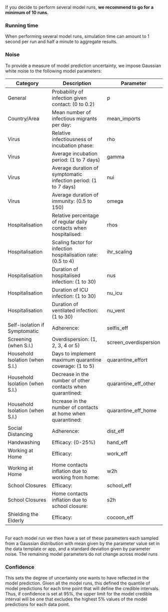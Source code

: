 If you decide to perform several model runs, **we recommend to go for a minimum of 10 runs.**


### Running time

When performing several model runs, simulation time can amount to 1 second per run and half a minute to aggregate results.


### Noise

To provide a measure of model prediction uncertainty, we impose Gaussian white noise to the following model parameters:

| Category                        	| Description                                                      	| Parameter             	|
|---------------------------------	|------------------------------------------------------------------	|-----------------------	|
| General                         	| Probability of infection given contact: (0 to 0.2)               	| p                     	|
| Country/Area                    	| Mean number of infectious migrants per day:                      	| mean_imports          	|
| Virus                           	| Relative infectiousness of incubation phase:                     	| rho                   	|
| Virus                           	| Average incubation period: (1 to 7 days)                         	| gamma                 	|
| Virus                           	| Average duration of symptomatic infection period: (1 to 7 days)  	| nui                   	|
| Virus                           	| Average duration of immunity: (0.5 to 150)                       	| omega                 	|
| Hospitalisation                 	| Relative percentage of regular daily contacts when hospitalised: 	| rhos                  	|
| Hospitalisation                 	| Scaling factor for infection hospitalisation rate: (0.5 to 4)    	| ihr_scaling           	|
| Hospitalisation                 	| Duration of hospitalised infection: (1 to 30)                    	| nus                   	|
| Hospitalisation                 	| Duration of ICU infection: (1 to 30)                             	| nu_icu                	|
| Hospitalisation                 	| Duration of ventilated infection: (1 to 30)                      	| nu_vent               	|
| Self-isolation if Symptomatic   	| Adherence:                                                       	| selfis_eff            	|
| Screening (when S.I.)           	| Overdispersion: (1, 2, 3, 4 or 5)                                	| screen_overdispersion 	|
| Household Isolation (when S.I.) 	| Days to implement maximum quarantine coverage: (1 to 5)          	| quarantine_effort     	|
| Household Isolation (when S.I.) 	| Decrease in the number of other contacts when quarantined:       	| quarantine_eff_other  	|
| Household Isolation (when S.I.) 	| Increase in the number of contacts at home when quarantined:     	| quarantine_eff_home   	|
| Social Distancing               	| Adherence:                                                       	| dist_eff              	|
| Handwashing                     	| Efficacy: (0-25%)                                                	| hand_eff              	|
| Working at Home                 	| Efficacy:                                                        	| work_eff              	|
| Working at Home                 	| Home contacts inflation due to working from home:                	| w2h                   	|
| School Closures                 	| Efficacy:                                                        	| school_eff            	|
| School Closures                 	| Home contacts inflation due to school closure:                   	| s2h                   	|
| Shielding the Elderly           	| Efficacy:                                                        	| cocoon_eff            	|


</br>
For each model run we then have a set of these parameters each sampled from a Gaussian distribution with mean given by the parameter value set in the data template or app, and a standard deviation given by parameter noise. The remaining model parameters do not change across model runs

### Confidence

This sets the degree of uncertainty one wants to have reflected in the model prediction. Given all the model runs, this defined the quantile of model predictions for each time point that will define the credible intervals. Thus, if confidence is set at 95%, the upper limit for the model credible interval will be one that excludes the highest 5% values of the model predictions for each data point.